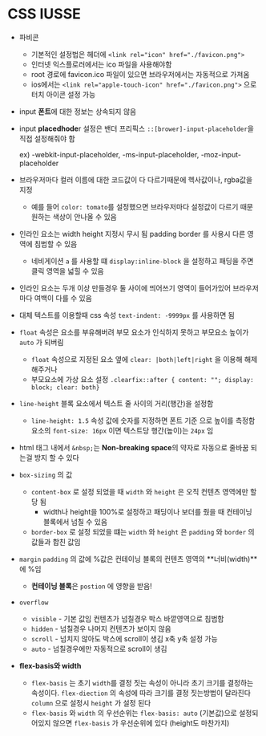 # CSS IUSSE

- 파비콘
  - 기본적인 설정법은 헤더에 `<link rel="icon" href="./favicon.png">`
  - 인터넷 익스플로러에서는 ico 파일을 사용해야함
  - root 경로에 favicon.ico 파일이 있으면 브라우저에서는 자동적으로 가져옴
  - ios에서는 `<link rel="apple-touch-icon" href="./favicon.png">` 으로 터치 아이콘 설정 가능
- input **폰트**에 대한 정보는 상속되지 않음
- input **placedhode**r 설정은 밴더 프리픽스 `::[brower]-input-placeholder`을 직접 설정해줘야 함

  ex) -webkit-input-placeholder, -ms-input-placeholder, -moz-input-placeholder

- 브라우저마다 컬러 이름에 대한 코드값이 다 다르기때문에 헥사값이나, rgba값을 지정
  - 예를 들어 `color: tomato`를 설정했으면 브라우저마다 설정값이 다르기 때문 원하는 색상이 안나올 수 있음
- 인라인 요소는 width height 지정시 무시 됨 padding border 를 사용시 다른 영역에 침범할 수 있음
  - 네비게이션 `a` 를 사용할 떄 `display:inline-block` 을 설정하고 패딩을 주면 클릭 영역을 넓힐 수 있음
- 인라인 요소는 두개 이상 만들경우 둘 사이에 띄어쓰기 영역이 들어가있어 브라우저마다 여백이 다를 수 있음
- 대체 텍스트를 이용할때 css 속성 `text-indent: -9999px` 를 사용하면 됨
- `float` 속성은 요소를 부유해버려 부모 요소가 인식하지 못하고 부모요소 높이가 `auto` 가 되버림
  - `float` 속성으로 지정된 요소 옆에 `clear: |both|left|right` 을 이용해 해제 해주거나
  - 부모요소에 가상 요소 설정 `.clearfix::after { content: ""; display: block; clear: both}`
- `line-height` 블록 요소에서 텍스트 줄 사이의 거리(행간)을 설정함
  - `line-height: 1.5` 속성 값에 숫자를 지정하면 폰트 기준 으로 높이를 측정함 요소의 `font-size: 16px` 이면 텍스트당 행간(높이)는 `24px` 임
- html 태그 내에서 `&nbsp;`는 **Non-breaking space**의 약자로 자동으로 줄바꿈 되는걸 방지 할 수 있다
- `box-sizing` 의 값
  - `content-box` 로 설정 되었을 때 `width` 와 `height` 은 오직 컨텐츠 영역에만 할당 됨
    - width나 height을 100%로 설정하고 패딩이나 보더를 줬을 때 컨테이닝 블록에서 넘칠 수 있음
  - `border-box` 로 설정 되었을 떄는 `width` 와 `height` 은 `padding` 와 `border` 의 값들과 합친 값임
- `margin` `padding` 의 값에 %값은 컨테이닝 블록의 컨텐츠 영역의 **너비(width)**에 %임
  - **컨테이닝 블록**은 `postion` 에 영향을 받음!
- `overflow`
  - `visible` - 기본 값임 컨텐츠가 넘칠경우 박스 바깥영역으로 침범함
  - `hidden` - 넘칠경우 나머지 컨텐츠가 보이지 않음
  - `scroll` - 넘치지 않아도 박스에 scroll이 생김 x축 y축 설정 가능
  - `auto` - 넘칠경우에만 자동적으로 scroll이 생김
- **flex-basis와 width**
    - `flex-basis` 는 초기 `width`를 결정 짓는 속성이 아니라 초기 크기를 결정하는 속성이다. `flex-diection` 의 속성에 따라 크기를 결정 짓는방법이 달라진다 `column` 으로 설정시 `height` 가 설정 된다
    - `flex-basis` 와 `width` 의 우선순위는 `flex-basis: auto` (기본값)으로 설정되어있지 않으면 `flex-basis` 가 우선순위에 있다 (height도 마찬가지)